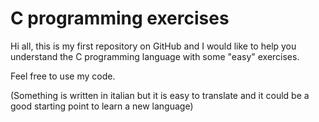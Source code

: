 # C programming exercises
Hi all, this is my first repository on GitHub and I would like to help you understand the C programming language with some "easy" exercises.

Feel free to use my code.

(Something is written in italian but it is easy to translate and it could be a good starting point to learn a new language)
